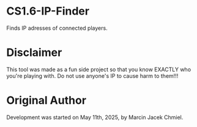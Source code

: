 # CS1.6-IP-Finder
Finds IP adresses of connected players.
# Disclaimer
This tool was made as a fun side project so that you know EXACTLY who you're playing with. Do not use anyone's IP to cause harm to them!!!
# Original Author 
Development was started on May 11th, 2025, by Marcin Jacek Chmiel.
